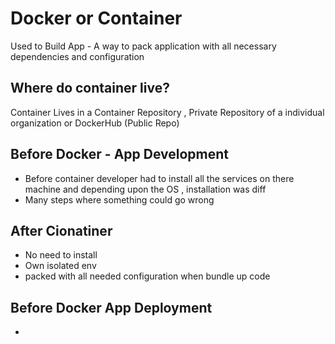 # Docker or Container
Used to Build App - A way to pack application with all necessary dependencies and configuration 
## Where do container live?
Container Lives in a Container Repository , Private Repository of a individual organization
or DockerHub (Public Repo)
## Before Docker - App Development
+ Before container developer had to install all the services on there machine and depending upon the OS , installation was diff
+ Many steps where something could go wrong
## After Cionatiner
+ No need to install
+ Own isolated env
+ packed with all needed configuration when bundle up code
## Before Docker App Deployment
+ 



